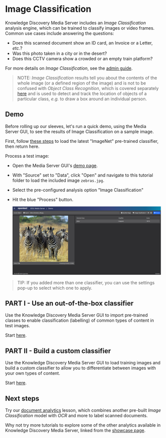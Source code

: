 # Image Classification

Knowledge Discovery Media Server includes an *Image Classification* analysis engine, which can be trained to classify images or video frames.  Common use cases include answering the questions:

- Does this scanned document show an ID card, an Invoice or a Letter, *etc.*?
- Was this photo taken in a city or in the desert?
- Does this CCTV camera show a crowded or an empty train platform?

For more details on *Image Classification*, see the [admin guide](https://www.microfocus.com/documentation/idol/knowledge-discovery-25.2/MediaServer_25.2_Documentation/Help/Content/Operations/Analyze/ImageClass.htm).

> NOTE: *Image Classification* results tell you about the contents of the whole image (or a defined region of the image) and is not to be confused with *Object Class Recognition*, which is covered separately [here](../object-class-recognition/README.md) and is used to detect and track the location of objects of a particular class, *e.g.* to draw a box around an individual person.

## Demo

Before rolling up our sleeves, let's run a quick demo, using the Media Server GUI, to see the results of Image Classification on a sample image.

First, follow [these steps](./PART_I.md#import-pre-defined-classifiers) to load the latest "ImageNet" pre-trained classifier, then return here.

Process a test image:

- Open the Media Server GUI's [demo page](http://localhost:14000/a=gui#/demo).
- With "Source" set to "Data", click "Open" and navigate to this tutorial folder to load the included image `zebras.jpg`.
- Select the pre-configured analysis option "Image Classification"
- Hit the blue "Process" button.

    ![gui-demo](./figs/gui-demo.png)

> TIP: If you added more than one classifier, you can use the settings pop-up to select which one to apply.

## PART I - Use an out-of-the-box classifier

Use the Knowledge Discovery Media Server GUI to import pre-trained classes to enable classification (labelling) of common types of content in test images.

Start [here](./PART_I.md).

## PART II - Build a custom classifier

Use the Knowledge Discovery Media Server GUI to load training images and build a custom classifier to allow you to differentiate between images with your own types of content.

Start [here](./PART_II.md).

## Next steps

Try our [document analytics](../optical-character-recognition/PART_II.md) lesson, which combines another pre-built *Image Classification* model with *OCR* and more to label scanned documents.

Why not try more tutorials to explore some of the other analytics available in Knowledge Discovery Media Server, linked from the [showcase page](../README.md).

